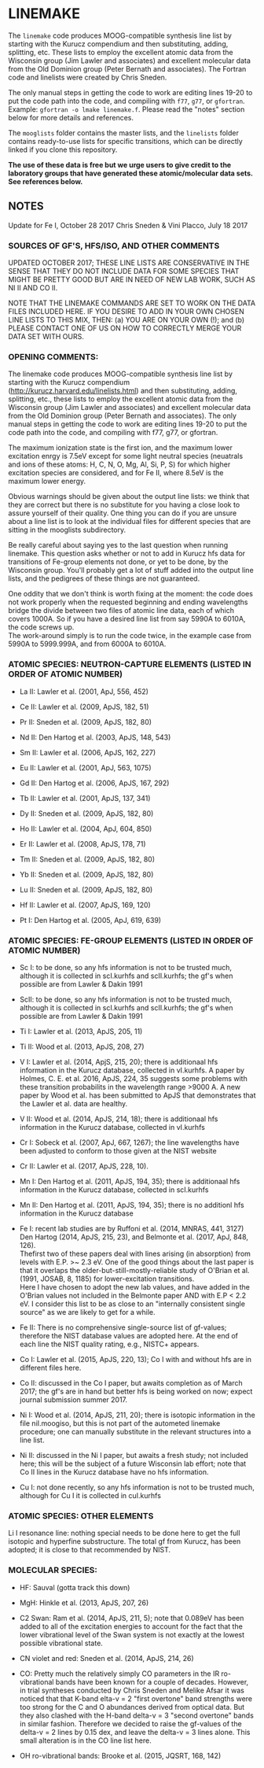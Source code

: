 # LINEMAKE

The `linemake` code produces MOOG-compatible synthesis line list by starting 
with the Kurucz compendium and then substituting, adding, splitting, etc.
These lists to employ the excellent atomic data from the Wisconsin group
(Jim Lawler and associates) and excellent molecular data from the Old
Dominion group (Peter Bernath and associates).  The Fortran code and linelists 
were created by Chris Sneden.

The only manual steps in getting the code to work are editing lines 19-20 to 
put the code path into the code, and compiling with `f77`, `g77`, or `gfortran`.
Example: `gfortran -o lmake linemake.f`. Please read the "notes" section below for more details and references.

The `mooglists` folder contains the master lists, and the `linelists` folder contains
ready-to-use lists for specific transitions, which can be directly linked if
you clone this repository.

**The use of these data is free but we urge users to give credit to the laboratory groups 
that have generated these atomic/molecular data sets. See references below.**

## NOTES

Update for Fe I, October 28 2017
Chris Sneden & Vini Placco, July 18 2017

### SOURCES OF GF'S, HFS/ISO, AND OTHER COMMENTS 

UPDATED OCTOBER 2017; THESE LINE LISTS ARE CONSERVATIVE IN THE SENSE THAT THEY
     DO NOT INCLUDE DATA FOR SOME SPECIES THAT MIGHT BE PRETTY GOOD BUT ARE
     IN NEED OF NEW LAB WORK, SUCH AS NI II AND CO II.

NOTE THAT THE LINEMAKE COMMANDS ARE SET TO WORK ON THE DATA FILES INCLUDED HERE.
     IF YOU DESIRE TO ADD IN YOUR OWN CHOSEN LINE LISTS TO THIS MIX, THEN:
     (a) YOU ARE ON YOUR OWN (!); and (b) PLEASE CONTACT ONE OF US ON HOW TO
     CORRECTLY MERGE YOUR DATA SET WITH OURS.

### OPENING COMMENTS:

The linemake code produces MOOG-compatible synthesis line list by starting 
with the Kurucz compendium (http://kurucz.harvard.edu/linelists.html)
and then substituting, adding, splitting, etc., these lists to employ 
the excellent atomic data from the Wisconsin group (Jim Lawler 
and associates) and excellent molecular data from the Old Dominion 
group (Peter Bernath and associates).  The only manual steps
in getting the code to work are editing lines 19-20 to put the code path
into the code, and compiling with f77, g77, or gfortran.

The maximum ionization state is the first ion, and the maximum lower
excitation enrgy is 7.5eV except for some light neutral species (neuatrals
and ions of these atoms: H, C, N, O, Mg, Al, Si, P, S) for which higher 
excitation species are considered, and for Fe II, where 8.5eV is the maximum 
lower energy.

Obvious warnings should be given about the output line lists:  we think that
they are correct but there is no substitute for you having a close look to
assure yourself of their quality.  One thing you can do if you are unsure
about a line list is to look at the individual files for different species
that are sitting in the mooglists subdirectory.

Be really careful about saying yes to the last question when running linemake.
This question asks whether or not to add in Kurucz hfs data for transitions of
Fe-group elements not done, or yet to be done, by the Wisconsin group.
You'll probably get a lot of stuff added into the output line lists, and
the pedigrees of these things are not guaranteed.

One oddity that we don't think is worth fixing at the moment:  the code does 
not work properly when the requested beginning and ending wavelengths bridge the 
divide between two files of atomic line data, each of which covers 1000A. So 
if you have a desired line list from say 5990A to 6010A, the code screws up.  
The work-around simply is to run the code twice, in the example case from 
5990A to 5999.999A, and from 6000A to 6010A.


### ATOMIC SPECIES: NEUTRON-CAPTURE ELEMENTS (LISTED IN ORDER OF ATOMIC NUMBER)

* La II:  Lawler et al. (2001, ApJ, 556, 452)

* Ce II:  Lawler et al. (2009, ApJS, 182, 51)

* Pr II:  Sneden et al. (2009, ApJS, 182, 80)

* Nd II:  Den Hartog et al. (2003, ApJS, 148, 543)

* Sm II:  Lawler et al. (2006, ApJS, 162, 227)

* Eu II:  Lawler et al. (2001, ApJ, 563, 1075)

* Gd II:  Den Hartog et al. (2006, ApJS, 167, 292)

* Tb II:  Lawler et al. (2001, ApJS, 137, 341)

* Dy II:  Sneden et al. (2009, ApJS, 182, 80) 

* Ho II:  Lawler et al. (2004, ApJ, 604, 850)

* Er II:  Lawler et al. (2008, ApJS, 178, 71)

* Tm II:  Sneden et al. (2009, ApJS, 182, 80) 

* Yb II:  Sneden et al. (2009, ApJS, 182, 80) 

* Lu II:  Sneden et al. (2009, ApJS, 182, 80) 

* Hf II:  Lawler et al. (2007, ApJS, 169, 120)

* Pt I:   Den Hartog et al. (2005, ApJ, 619, 639)


### ATOMIC SPECIES: FE-GROUP ELEMENTS (LISTED IN ORDER OF ATOMIC NUMBER)

* Sc I:   to be done, so any hfs information is not to be trusted much,
although it is collected in scI.kurhfs and scII.kurhfs; the gf's when
possible are from Lawler & Dakin 1991

* ScII:  to be done, so any hfs information is not to be trusted much,
although it is collected in scI.kurhfs and scII.kurhfs; the gf's when
possible are from Lawler & Dakin 1991

* Ti I:   Lawler et al. (2013, ApJS, 205, 11)

* Ti II:  Wood et al. (2013, ApJS, 208, 27) 

* V I:    Lawler et al. (2014, ApjS, 215, 20); there is additionaal hfs
information in the Kurucz database, collected in vI.kurhfs. A paper by 
Holmes, C. E. et al. 2016, ApJS, 224, 35 suggests some problems
with these transition probabilits in the wavelength range >9000 A.
A new paper by Wood et al. has been submitted to ApJS that demonstrates 
that the Lawler et al. data are healthy.

* V II:   Wood et al. (2014, ApJS, 214, 18); there is additionaal hfs
information in the Kurucz database, collected in vI.kurhfs

* Cr I:   Sobeck et al. (2007, ApJ, 667, 1267); the line wavelengths have
been adjusted to conform to those given at the NIST website

* Cr II:  Lawler et al. (2017, ApJS, 228, 10).

* Mn I:   Den Hartog et al. (2011, ApJS, 194, 35); there is additionaal hfs
information in the Kurucz database, collected in scI.kurhfs

* Mn II:  Den Hartog et al. (2011, ApJS, 194, 35); there is no additionl
hfs information in the Kurucz database

* Fe I:   recent lab studies are by Ruffoni et al. (2014, MNRAS, 441, 3127)
Den Hartog (2014, ApJS, 215, 23), and Belmonte et al. (2017, ApJ, 848, 126).  
Thefirst two of these papers deal with lines arising (in absorption) from 
levels with E.P. >~ 2.3 eV.  One of the good things about the last paper
is that it overlaps the older-but-still-mostly-reliable study of O'Brian 
et al. (1991, JOSAB, 8, 1185) for lower-excitation transitions.  
Here I have chosen to adopt the new lab values, and have added in the
O'Brian values not included in the Belmonte paper AND with E.P < 2.2 eV.
I consider this list to be as close to an "internally consistent single
source" as we are likely to get for a while.

* Fe II:  There is no comprehensive single-source list of gf-values;
therefore the NIST database values are adopted here.  At the end of each
line the NIST quality rating, e.g., NISTC+ appears. 

* Co I:   Lawler et al. (2015, ApJS, 220, 13); Co I with and without hfs
are in different files here.

* Co II:  discussed in the Co I paper, but awaits completion as of March 2017;
the gf's are in hand but better hfs is being worked on now; expect 
journal submission summer 2017.

* Ni I:   Wood et al. (2014, ApJS, 211, 20); there is isotopic information 
in the file niI.moogiso, but this is not part of the autometed linemake 
procedure; one can manually substitute in the relevant structures into 
a line list.

* Ni II:  discussed in the Ni I paper, but awaits a fresh study; not included
here; this will be the subject of a future Wisconsin lab effort; note that
Co II lines in the Kurucz database have no hfs information.

* Cu I:  not done recently, so any hfs information is not to be trusted much,
although for Cu I it is collected in cuI.kurhfs


### ATOMIC SPECIES: OTHER ELEMENTS

Li I resonance line:  nothing special needs to be done here to get the
full isotopic and hyperfine substructure.  The total gf from Kurucz, 
has been adopted; it is close to that recommended by NIST.


### MOLECULAR SPECIES:

* HF: Sauval (gotta track this down)

* MgH:  Hinkle et al. (2013, ApJS, 207, 26)

* C2 Swan:  Ram et al. (2014, ApJS, 211, 5); note that 0.089eV has been added
to all of the excitation energies to account for the fact that the lower
vibrational level of the Swan system is not exactly at the lowest possible
vibrational state.

* CN violet and red:  Sneden et al. (2014, ApJS, 214, 26)

* CO:   Pretty much the relatively simply CO parameters in the IR ro-vibrational
bands have been known for a couple of decades.  However, in trial syntheses
conducted by Chris Sneden and Melike Afsar it was noticed that that K-band 
elta-v = 2 "first overtone" band strengths were too strong for the C and O 
abundances derived from optical data.  But they also clashed with the H-band
delta-v = 3 "second overtone" bands in similar fashion.  Therefore we decided
to raise the gf-values of the delta-v = 2 lines by 0.15 dex, and leave the
delta-v = 3 lines alone.  This small alteration is in the CO line list here.

* OH ro-vibrational bands:  Brooke et al. (2015, JQSRT, 168, 142)
